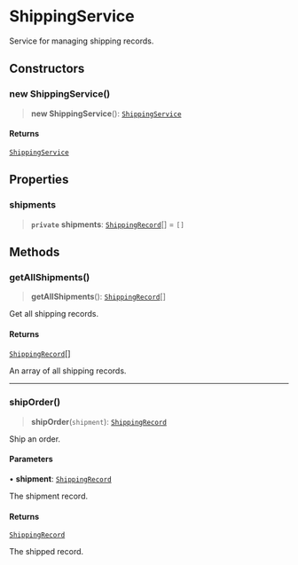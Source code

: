 # ShippingService

Service for managing shipping records.

## Constructors

### new ShippingService()

> **new ShippingService**(): [`ShippingService`](ShippingService.md)

#### Returns

[`ShippingService`](ShippingService.md)

## Properties

### shipments

> **`private`** **shipments**: [`ShippingRecord`](../interfaces/ShippingRecord.md)[] = `[]`

## Methods

### getAllShipments()

> **getAllShipments**(): [`ShippingRecord`](../interfaces/ShippingRecord.md)[]

Get all shipping records.

#### Returns

[`ShippingRecord`](../interfaces/ShippingRecord.md)[]

An array of all shipping records.

***

### shipOrder()

> **shipOrder**(`shipment`): [`ShippingRecord`](../interfaces/ShippingRecord.md)

Ship an order.

#### Parameters

• **shipment**: [`ShippingRecord`](../interfaces/ShippingRecord.md)

The shipment record.

#### Returns

[`ShippingRecord`](../interfaces/ShippingRecord.md)

The shipped record.
